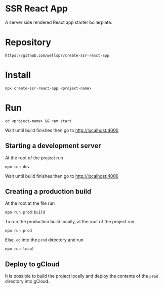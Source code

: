 # SSR React App

A server side rendered React app starter boilerplate.

# Repository

    https://github.com/wellspr/create-ssr-react-app


# Install 

    npx create-ssr-react-app <project-name>

# Run

    cd <project-name> && npm start

Wait until build finishes then go to [http://localhost:4000](http://localhost:4000)

## Starting a development server
At the root of the project run

    npm run dev

Wait until build finishes then go to [http://localhost:4000](http://localhost:4000)

## Creating a production build
At the root at the file run 

    npm run prod:build

To run the production build locally, at the root of the project run

    npm run prod

Else, `cd` into the `prod` directory and run

    npm run local

## Deploy to gCloud

It is possible to build the project locally and deploy the contents of the `prod` directory into gCloud.
